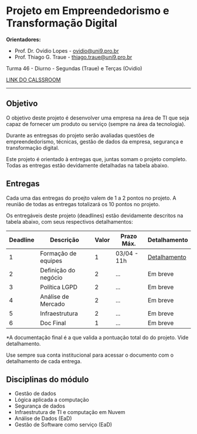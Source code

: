 # Projeto em Empreendedorismo e Transformação Digital

**Orientadores:**

- Prof. Dr. Ovídio Lopes - ovidio@uni9.pro.br
- Prof. Thiago G. Traue - thiago.traue@uni9.pro.br

Turma 46 - Diurno - Segundas (Traue) e Terças (Ovidio)

[LINK DO CALSSROOM](https://classroom.google.com/c/NTkzODc0Nzg5NTc2?cjc=y2fh4d2)

***

## Objetivo

O objetivo deste projeto é desenvolver uma empresa na área de TI que seja capaz de fornecer um produto ou serviço (sempre na área da tecnologia).

Durante as entregsas do projeto serão avaliadas questões de empreendedorismo, técnicas, gestão de dados da empresa, segurança e transformação digital.

Este projeto é orientado à entregas que, juntas somam o projeto completo. Todas as entregas estão devidamente detalhadas na tabela abaixo.

## Entregas

Cada uma das entregas do proejto valem de 1 a 2 pontos no projeto. A reunião de todas as entregas totalizará os 10 pontos no projeto.

Os entregáveis deste projeto (deadlines) estão devidamente descritos na tabela abaixo, com seus respectivos detalhamentos:

| Deadline | Descrição           | Valor | Prazo Máx.  | Detalhamento |
|----------|---------------------|-------|-------------|--------------|
| 1        | Formação de equipes | 1     | 03/04 - 11h | [Detalhamento](https://docs.google.com/document/d/1KjPWHMaVxVdHPwVjYqjJeVl-ubBKncDU8JOeT84AlRw/edit?usp=sharing) |
| 2        | Definição do negócio| 2     | ...         | Em breve     |
| 3        | Política LGPD       | 2     | ...         | Em breve     |
| 4        | Análise de Mercado  | 2     | ...         | Em breve     |
| 5        | Infraestrutura      | 2     | ...         | Em breve     |
| 6        | Doc Final           | 1     | ...         | Em breve     |

*A documentação final é a que valida a pontuação total do do projeto. Vide detalhamento.

Use sempre sua conta institucional para acessar o documento com o detalhamento de cada entrega.

## Disciplinas do módulo

- Gestão de dados
- Lógica aplicada a computação
- Segurança de dados
- Infraestrutura de TI e computação em Nuvem
- Análise de Dados (EaD)
- Gestão de Software como serviço (EaD)
